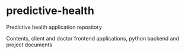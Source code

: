 # predictive-health

Predictive health application repository

Contents, client and doctor frontend applications, python backend and project documents
